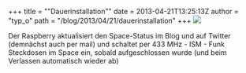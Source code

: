 +++
title = "\"Dauerinstallation\""
date = 2013-04-21T13:25:13Z
author = "typ_o"
path = "/blog/2013/04/21/dauerinstallation"
+++
![](https://flipdot.org/blog/uploads/raspi-dauer.jpg)  
  
Der Raspberry aktualisiert den Space-Status im Blog und auf Twitter
(demnächst auch per mail) und schaltet per 433 MHz - ISM - Funk
Steckdosen im Space ein, sobald aufgeschlossen wurde (und beim Verlassen
automatisch wieder ab)
